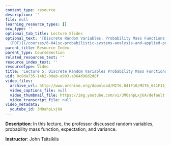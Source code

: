 ```yaml
---
content_type: resource
description: ''
file: null
learning_resource_types: []
ocw_type: ''
optional_tab_title: Lecture Slides
optional_text: '[Discrete Random Variables; Probability Mass Functions; Expectations
  (PDF)](/courses/6-041sc-probabilistic-systems-analysis-and-applied-probability-fall-2013/resources/mit6_041scf13_l05)'
parent_title: Resource Index
parent_type: CourseSection
related_resources_text: ''
resource_index_text: ''
resourcetype: Video
title: 'Lecture 5: Discrete Random Variables Probability Mass Functions Expectations'
uid: 0c8da735-14b2-90ab-a903-a364d96d2d8f
video_files:
  archive_url: http://www.archive.org/download/MIT6.041F10/MIT6_041F11_lec05_300k.mp4
  video_captions_file: null
  video_thumbnail_file: https://img.youtube.com/vi/3MOahpLxj6A/default.jpg
  video_transcript_file: null
video_metadata:
  youtube_id: 3MOahpLxj6A
---
```


**Description**: In this lecture, the professor discussed random variables, probability mass function, expectation, and variance.

**Instructor**: John Tsitsiklis